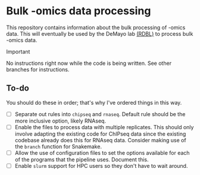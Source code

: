 # Bulk -omics data processing

This repository contains information about the bulk processing of -omics data.
This will eventually be used by the DeMayo lab
[(RDBL)](https://www.niehs.nih.gov/research/atniehs/labs/rdbl) to process bulk
-omics data.

> [!IMPORTANT]  
> No instructions right now while the code is being written. See other
> branches for instructions.

## To-do

You should do these in order; that's why I've ordered things in this way.

- [ ] Separate out rules into `chipseq` and `rnaseq`. Default rule should be
      the more inclusive option, likely RNAseq.
- [ ] Enable the files to process data with multiple replicates. This should
      only involve adapting the existing code for ChIPseq data since the
      existing codebase already does this for RNAseq data. Consider making
      use of the `branch` function for Snakemake.
- [ ] Allow the use of configuration files to set the options available for
      each of the programs that the pipeline uses. Document this.
- [ ] Enable `slurm` support for HPC users so they don't have to wait around.
